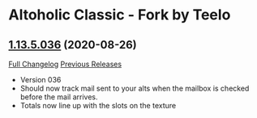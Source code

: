 # Altoholic Classic - Fork by Teelo

## [1.13.5.036](https://github.com/teelolws/Altoholic-Classic/tree/1.13.5.036) (2020-08-26)
[Full Changelog](https://github.com/teelolws/Altoholic-Classic/compare/1.13.5.035...1.13.5.036) [Previous Releases](https://github.com/teelolws/Altoholic-Classic/releases)

- Version 036  
- Should now track mail sent to your alts when the mailbox is checked before the mail arrives.  
- Totals now line up with the slots on the texture  
